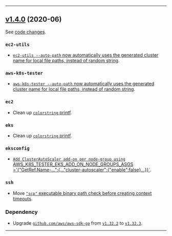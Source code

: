 

<hr>


## [v1.4.0](https://github.com/aws/aws-k8s-tester/releases/tag/v1.4.0) (2020-06)

See [code changes](https://github.com/aws/aws-k8s-tester/compare/v1.3.9...v1.4.0).

### `ec2-utils`

- [`ec2-utils --auto-path` now automatically uses the generated cluster name for local file paths, instead of random string](https://github.com/aws/aws-k8s-tester/commit/53b51d38b1aa4e6ea1454cc631c9511dcbe4267a).

### `aws-k8s-tester`

- [`aws-k8s-tester --auto-path` now automatically uses the generated cluster name for local file paths, instead of random string](https://github.com/aws/aws-k8s-tester/commit/53b51d38b1aa4e6ea1454cc631c9511dcbe4267a).

### `ec2`

- Clean up [`colorstring` printf](https://github.com/aws/aws-k8s-tester/pull/101).

### `eks`

- Clean up [`colorstring` printf](https://github.com/aws/aws-k8s-tester/pull/101).

### `eksconfig`

 - [`Add ClusterAutoScaler add-on per node-group using` AWS_K8S_TESTER_EKS_ADD_ON_NODE_GROUPS_ASGS ='{"GetRef.Name-...":{..."cluster-autoscaler":{"enable":false}...}}`](https://github.com/aws/aws-k8s-tester/pull/99).

### `ssh`

- Move [`"scp"` executable binary path check before creating context timeouts](https://github.com/aws/aws-k8s-tester/commit/4c3950e6582745684a9d628c5c0ea355e3f7edc1).

### Dependency

- Upgrade [`github.com/aws/aws-sdk-go`](https://github.com/aws/aws-sdk-go/releases) from [`v1.32.2`](https://github.com/aws/aws-sdk-go/releases/tag/v1.32.2) to [`v1.32.3`](https://github.com/aws/aws-sdk-go/releases/tag/v1.32.3).


<hr>


